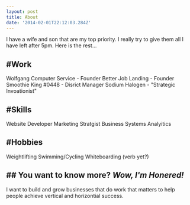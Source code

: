 ```yaml
---
layout: post
title: About
date: '2014-02-01T22:12:03.284Z'
---
```


I have a wife and son that are my top priority. I really try to give them all I have left after 5pm. Here is the rest...

## #Work
Wolfgang Computer Service - Founder
Better Job Landing - Founder
Smoothie King #0448 - Disrict Manager
Sodium Halogen - "Strategic Invoationist"

## #Skills
Website Developer
Marketing Stratgist
Business Systems Analyitics

## #Hobbies
Weightlifting
Swimming/Cycling
Whiteboarding (verb yet?)

## ## You want to know more? *Wow, I'm Honered!*

I want to build and grow businesses that do work that matters to help people achieve vertical and horizontial success.